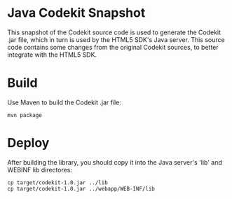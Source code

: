 Java Codekit Snapshot
===

This snapshot of the Codekit source code is used to generate the Codekit .jar file, which in turn is used by the HTML5 SDK's Java server. This source code contains some changes from the original Codekit sources, to better integrate with the HTML5 SDK.

Build
===

Use Maven to build the Codekit .jar file:

    mvn package
    
Deploy
===

After building the library, you should copy it into the Java server's 'lib' and WEBINF lib directores:

    cp target/codekit-1.0.jar ../lib
    cp target/codekit-1.0.jar ../webapp/WEB-INF/lib
